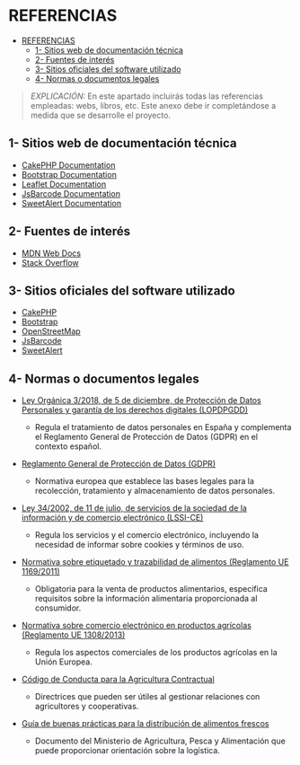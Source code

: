 # REFERENCIAS

- [REFERENCIAS](#referencias)
  - [1- Sitios web de documentación técnica](#1--sitios-web-de-documentación-técnica)
  - [2- Fuentes de interés](#2--fuentes-de-interés)
  - [3- Sitios oficiales del software utilizado](#3--sitios-oficiales-del-software-utilizado)
  - [4- Normas o documentos legales](#4--normas-o-documentos-legales)

> *EXPLICACIÓN:* En este apartado incluirás todas las referencias empleadas: webs, libros, etc. Este anexo debe ir completándose a medida que se desarrolle el proyecto.

## 1- Sitios web de documentación técnica
- [CakePHP Documentation](https://book.cakephp.org/)
- [Bootstrap Documentation](https://getbootstrap.com/docs/)
- [Leaflet Documentation](https://leafletjs.com/reference.html)
- [JsBarcode Documentation](https://github.com/lindell/JsBarcode)
- [SweetAlert Documentation](https://sweetalert.js.org/guides/)

## 2- Fuentes de interés
- [MDN Web Docs](https://developer.mozilla.org/)
- [Stack Overflow](https://stackoverflow.com/)

## 3- Sitios oficiales del software utilizado
- [CakePHP](https://cakephp.org/)
- [Bootstrap](https://getbootstrap.com/)
- [OpenStreetMap](https://www.openstreetmap.org/)
- [JsBarcode](https://github.com/lindell/JsBarcode)
- [SweetAlert](https://sweetalert.js.org/)

## 4- Normas o documentos legales

- [Ley Orgánica 3/2018, de 5 de diciembre, de Protección de Datos Personales y garantía de los derechos digitales (LOPDPGDD)](https://www.boe.es/buscar/act.php?id=BOE-A-2018-16673)  
  - Regula el tratamiento de datos personales en España y complementa el Reglamento General de Protección de Datos (GDPR) en el contexto español.  

- [Reglamento General de Protección de Datos (GDPR)](https://eur-lex.europa.eu/eli/reg/2016/679/oj)  
  - Normativa europea que establece las bases legales para la recolección, tratamiento y almacenamiento de datos personales.  

- [Ley 34/2002, de 11 de julio, de servicios de la sociedad de la información y de comercio electrónico (LSSI-CE)](https://www.boe.es/buscar/doc.php?id=BOE-A-2002-13758)  
  - Regula los servicios y el comercio electrónico, incluyendo la necesidad de informar sobre cookies y términos de uso.  

- [Normativa sobre etiquetado y trazabilidad de alimentos (Reglamento UE 1169/2011)](https://eur-lex.europa.eu/legal-content/ES/TXT/?uri=CELEX%3A32011R1169)  
  - Obligatoria para la venta de productos alimentarios, especifica requisitos sobre la información alimentaria proporcionada al consumidor.  

- [Normativa sobre comercio electrónico en productos agrícolas (Reglamento UE 1308/2013)](https://eur-lex.europa.eu/legal-content/ES/TXT/?uri=CELEX:32013R1308)  
  - Regula los aspectos comerciales de los productos agrícolas en la Unión Europea.  

- [Código de Conducta para la Agricultura Contractual](https://www.fao.org/family-farming/detail/es/c/1376931/)  
  - Directrices que pueden ser útiles al gestionar relaciones con agricultores y cooperativas.

- [Guía de buenas prácticas para la distribución de alimentos frescos](https://www.mapa.gob.es/)  
  - Documento del Ministerio de Agricultura, Pesca y Alimentación que puede proporcionar orientación sobre la logística.


